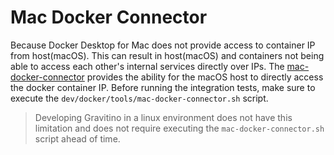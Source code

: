 <!--
  Copyright 2023 DATASTRATO Pvt Ltd.
  This software is licensed under the Apache License version 2.
-->

# Mac Docker Connector
Because Docker Desktop for Mac does not provide access to container IP from host(macOS).
This can result in host(macOS) and containers not being able to access each other's internal services directly over IPs.
The [mac-docker-connector](https://github.com/wenjunxiao/mac-docker-connector) provides the ability for the macOS host to directly access the docker container IP.
Before running the integration tests, make sure to execute the `dev/docker/tools/mac-docker-connector.sh` script.
> Developing Gravitino in a linux environment does not have this limitation and does not require executing the `mac-docker-connector.sh` script ahead of time.
